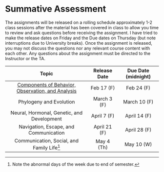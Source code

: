 # Summative Assessment

The assignments will be released on a rolling schedule approximately 1-2 class sessions after the material has been covered in class to allow you time to review and ask questions before receiving the assignment. I have tried to make the release dates on Friday and the Due dates on Thursday (but note interruptions due to University breaks). Once the assignment is released, you may not discuss the questions nor any relevant course content with each other. Any questions about the assignment must be directed to the Instructor or the TA.

| Topic | Release Date | Due Date (midnight) |
| :---: | :---: | :---:|
| [Components of Behavior, Observation, and Analysis](../assessment-sum/assessment_components-observation-analysis) | Feb 17 (F) | Feb 24 (F) |
| Phylogeny and Evolution | March 3 (F) | March 10 (F) |
| Neural, Hormonal, Genetic, and Development | April 7 (F) | April 14 (F) |
| Navigation, Escape, and Communication | April 21 (F) | April 28 (F) |
| Communication, Social, and Family Life[^attention-date] | May 4 (Th) | May 10 (W) |

[^attention-date]: Note the abnormal days of the week due to end of semester.
